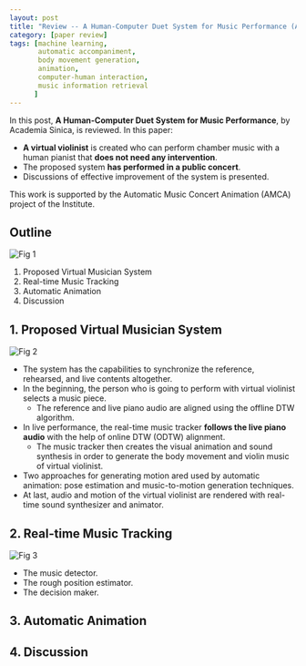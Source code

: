 ```yaml
---
layout: post
title: "Review -- A Human-Computer Duet System for Music Performance (Automatic Accompaniment)"
category: [paper review]
tags: [machine learning, 
       automatic accompaniment,
       body movement generation,
       animation,
       computer-human interaction,
       music information retrieval
      ]
---
```


In this post, **A Human-Computer Duet System for Music Performance**, by
Academia Sinica, is reviewed. In this paper:
- **A virtual violinist** is created who can perform chamber music with
a human pianist that **does not need any intervention**.
- The proposed system **has performed in a public concert**.
- Discussions of effective improvement of the system is presented.

This work is supported by the Automatic Music Concert Animation (AMCA) project
of the Institute.

## Outline
![Fig 1]()

1. Proposed Virtual Musician System
2. Real-time Music Tracking
3. Automatic Animation
4. Discussion

## 1. Proposed Virtual Musician System
![Fig 2]()

- The system has the capabilities to synchronize the reference, rehearsed, and live contents
altogether.
- In the beginning, the person who is going to perform with virtual violinist selects
a music piece.
    - The reference and live piano audio are aligned using the offline DTW algorithm.
- In live performance, the real-time music tracker **follows the live piano audio** with
the help of online DTW (ODTW) alignment.
    - The music tracker then creates the visual animation and sound synthesis in order to
    generate the body movement and violin music of virtual violinist.
- Two approaches for generating motion ared used by automatic animation: pose estimation
and music-to-motion generation techniques.
- At last, audio and motion of the virtual violinist are rendered with real-time sound
synthesizer and animator.

## 2. Real-time Music Tracking
![Fig 3]()

- The music detector.
- The rough position estimator.
- The decision maker.

## 3. Automatic Animation

## 4. Discussion
